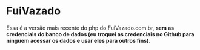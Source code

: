 # FuiVazado

Essa é a versão mais recente do php do FuiVazado.com.br, **sem as credenciais do banco de dados (eu troquei as credenciais no Github para ninguem acessar os dados e usar eles para outros fins)**.
